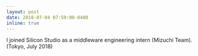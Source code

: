 ```yaml
---
layout: post
date: 2018-07-04 07:59:00-0400
inline: true
---
```


I joined Silicon Studio as a middleware engineering intern (Mizuchi Team). (Tokyo, July 2018)
